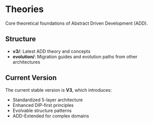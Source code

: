 # Theories

Core theoretical foundations of Abstract Driven Development (ADD).

## Structure

- **v3/**: Latest ADD theory and concepts
- **evolution/**: Migration guides and evolution paths from other architectures

## Current Version

The current stable version is **V3**, which introduces:
- Standardized 5-layer architecture
- Enhanced DIP-first principles
- Evolvable structure patterns
- ADD-Extended for complex domains